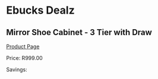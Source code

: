 
# Ebucks Dealz
## Mirror Shoe Cabinet - 3 Tier with Draw
[Product Page](https://www.ebucks.com/web/shop/productSelected.do?prodId=699246718&catId=714962196)

Price: R999.00

Savings: 


	